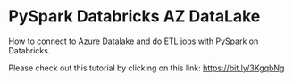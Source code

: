 # PySpark Databricks AZ DataLake

How to connect to Azure Datalake and do ETL jobs with PySpark on Databricks.

Please check out this tutorial by clicking on this link: https://bit.ly/3KgqbNg
